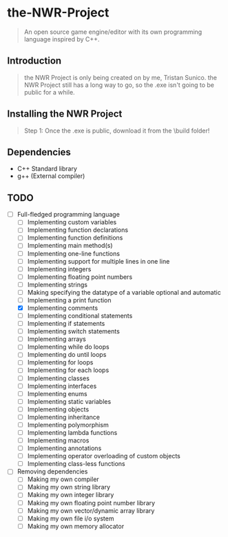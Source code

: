 # the-NWR-Project
> An open source game engine/editor with its own programming language inspired by C++.

## Introduction
> the NWR Project is only being created on by me, Tristan Sunico.
> the NWR Project still has a long way to go, so the .exe isn't going to be public for a while.

## Installing the NWR Project
> Step 1: Once the .exe is public, download it from the \build folder!

## Dependencies
* C++ Standard library
* g++ (External compiler)

## TODO
- [ ] Full-fledged programming language
  - [ ] Implementing custom variables
  - [ ] Implementing function declarations
  - [ ] Implementing function definitions
  - [ ] Implementing main method(s)
  - [ ] Implementing one-line functions
  - [ ] Implementing support for multiple lines in one line
  - [ ] Implementing integers
  - [ ] Implementing floating point numbers
  - [ ] Implementing strings
  - [ ] Making specifying the datatype of a variable optional and automatic
  - [ ] Implementing a print function
  - [X] Implementing comments
  - [ ] Implementing conditional statements
  - [ ] Implementing if statements
  - [ ] Implementing switch statements
  - [ ] Implementing arrays
  - [ ] Implementing while do loops
  - [ ] Implementing do until loops
  - [ ] Implementing for loops
  - [ ] Implementing for each loops
  - [ ] Implementing classes
  - [ ] Implementing interfaces
  - [ ] Implementing enums
  - [ ] Implementing static variables
  - [ ] Implementing objects
  - [ ] Implementing inheritance
  - [ ] Implementing polymorphism
  - [ ] Implementing lambda functions
  - [ ] Implementing macros
  - [ ] Implementing annotations
  - [ ] Implementing operator overloading of custom objects
  - [ ] Implementing class-less functions

- [ ] Removing dependencies
  - [ ] Making my own compiler
  - [ ] Making my own string library
  - [ ] Making my own integer library
  - [ ] Making my own floating point number library
  - [ ] Making my own vector/dynamic array library
  - [ ] Making my own file i/o system
  - [ ] Making my own memory allocator